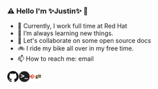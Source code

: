 ### ⚠️   Hello I'm ✨Justin✨ 👋



- 🔭  Currently, I work full time at Red Hat
- 🌱  I’m always learning new things.
- 👯  Let's collaborate on some open source docs
- 🚲  I ride my bike all over in my free time.
- 📫  How to reach me: email


<img align="left" alt="GitHub" width="26px" src="https://raw.githubusercontent.com/github/explore/78df643247d429f6cc873026c0622819ad797942/topics/github/github.png" />

<img align="left" alt="Terminal" width="26px" src="https://raw.githubusercontent.com/github/explore/80688e429a7d4ef2fca1e82350fe8e3517d3494d/topics/terminal/terminal.png">

<img align="left" alt="Git" width="26px" src="https://raw.githubusercontent.com/github/explore/80688e429a7d4ef2fca1e82350fe8e3517d3494d/topics/git/git.png">



